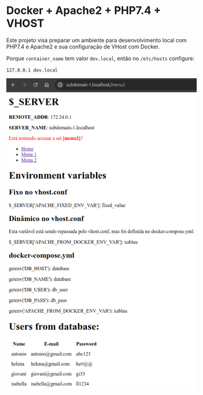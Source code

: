 # Docker + Apache2 + PHP7.4 + VHOST

Este projeto visa preparar um ambiente para desenvolvimento local com PHP7.4 e Apache2 e sua configuração de VHost com Docker.

Porque `container_name` tem valor `dev.local`, então no `/etc/hosts` configure:

```
127.0.0.1 dev.local
```

![alt text](image.png)